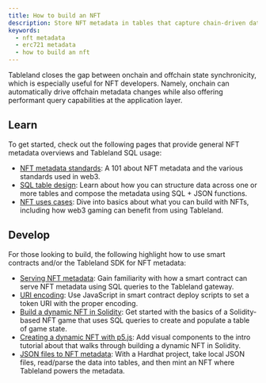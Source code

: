 ```yaml
---
title: How to build an NFT
description: Store NFT metadata in tables that capture chain-driven data changes.
keywords:
  - nft metadata
  - erc721 metadata
  - how to build an nft
---
```


Tableland closes the gap between onchain and offchain state synchronicity, which is especially useful for NFT developers. Namely, onchain can automatically drive offchain metadata changes while also offering performant query capabilities at the application layer.

## Learn

To get started, check out the following pages that provide general NFT metadata overviews and Tableland SQL usage:

- [NFT metadata standards](/playbooks/concepts/nft-metadata): A 101 about NFT metadata and the various standards used in web3.
- [SQL table design](/playbooks/concepts/nft-metadata): Learn about how you can structure data across one or more tables and compose the metadata using SQL + JSON functions.
- [NFT uses cases](/fundamentals/use-cases/#nfts--gaming): Dive into basics about what you can build with NFTs, including how web3 gaming can benefit from using Tableland.

## Develop

For those looking to build, the following highlight how to use smart contracts and/or the Tableland SDK for NFT metadata:

- [Serving NFT metadata](/smart-contracts/serving-nft-metadata): Gain familiarity with how a smart contract can serve NFT metadata using SQL queries to the Tableland gateway.
- [URI encoding](/smart-contracts/uri-encoding): Use JavaScript in smart contract deploy scripts to set a token URI with the proper encoding.
- [Build a dynamic NFT in Solidity](/tutorials/dynamic-nft-solidity): Get started with the basics of a Solidity-based NFT game that uses SQL queries to create and populate a table of game state.
- [Creating a dynamic NFT with p5.js](/tutorials/dynamic-nft-p5js): Add visual components to the intro tutorial about that walks through building a dynamic NFT in Solidity.
- [JSON files to NFT metadata](/tutorials/json-files-nft-polygon): With a Hardhat project, take local JSON files, read/parse the data into tables, and then mint an NFT where Tableland powers the metadata.

